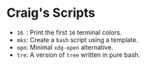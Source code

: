 # Craig's Scripts

- `16 `:  Print the first `16` terminal colors.
- `mks`: Create a `bash` script using a template.
- `opn`: Minimal `xdg-open` alternative.
- `tre`: A version of `tree` written in pure bash.
